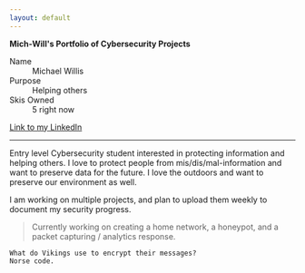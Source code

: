```yaml
---
layout: default
---
```

**Mich-Will's Portfolio of Cybersecurity Projects**

<dl>
<dt>Name</dt>
<dd>Michael Willis</dd>
<dt>Purpose</dt>
<dd>Helping others</dd>
<dt>Skis Owned</dt>
<dd>5 right now<dd>
</dl>

[Link to my LinkedIn](www.linkedin.com/in/mwillis0115)

* * * 

Entry level Cybersecurity student interested in protecting information and helping others. I love to protect people from mis/dis/mal-information and want to preserve data for the future. I love the outdoors and want to preserve our environment as well.

I am working on multiple projects, and plan to upload them weekly to document my security progress.

> 
> Currently working on creating a home network, a honeypot, and a packet capturing / analytics response.
> 


```
What do Vikings use to encrypt their messages?                                                                                    Norse code.
```
